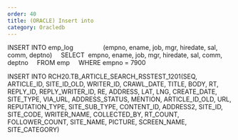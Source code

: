 ```yaml
---
order: 40
title: (ORACLE) Insert into
category: Oracledb
---
```


INSERT INTO emp_log 
               (empno, ename, job, mgr, hiredate, sal, comm, deptno)
    SELECT  empno, ename, job, mgr, hiredate, sal, comm, deptno
    FROM emp
    WHERE empno = 7900


INSERT INTO RCH20.TB_ARTICLE_SEARCH_RSSTEST_1201(SEQ, ARTICLE_ID, SITE_ID_OLD, WRITER_ID, CRAWL_DATE, TITLE, BODY, RT, REPLY_ID, REPLY_WRITER_ID, RE, ADDRESS, LAT, LNG, CREATE_DATE, SITE_TYPE, VIA_URL, ADDRESS_STATUS, MENTION, ARTICLE_ID_OLD, URL, REPUTATION_TYPE, SITE_SUB_TYPE, CONTENT_ID, ADDRESS2, SITE_ID, SITE_CODE, WRITER_NAME, COLLECTED_BY, RT_COUNT, FOLLOWER_COUNT, SITE_NAME, PICTURE, SCREEN_NAME, SITE_CATEGORY)
